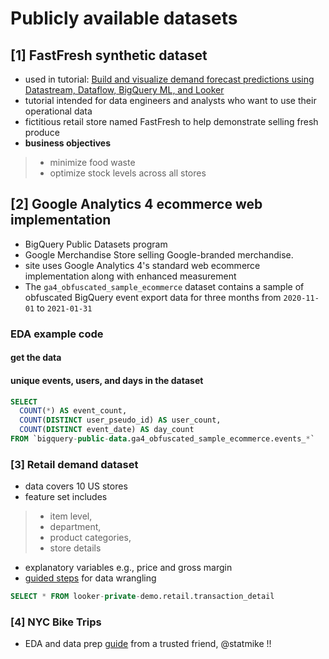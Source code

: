 # Publicly available datasets

## [1] FastFresh synthetic dataset
* used in tutorial: [Build and visualize demand forecast predictions using Datastream, Dataflow, BigQuery ML, and Looker](https://cloud.google.com/architecture/build-visualize-demand-forecast-prediction-datastream-dataflow-bigqueryml-looker)
* tutorial intended for data engineers and analysts who want to use their operational data
* fictitious retail store named FastFresh to help demonstrate selling fresh produce
* **business objectives**
> * minimize food waste 
> * optimize stock levels across all stores

## [2] Google Analytics 4 ecommerce web implementation
* BigQuery Public Datasets program
* Google Merchandise Store selling Google-branded merchandise. 
* site uses Google Analytics 4's standard web ecommerce implementation along with enhanced measurement 
* The `ga4_obfuscated_sample_ecommerce` dataset contains a sample of obfuscated BigQuery event export data for three months from `2020-11-01` to `2021-01-31`

### EDA example code

#### get the data


#### unique events, users, and days in the dataset

```sql
SELECT
  COUNT(*) AS event_count,
  COUNT(DISTINCT user_pseudo_id) AS user_count,
  COUNT(DISTINCT event_date) AS day_count
FROM `bigquery-public-data.ga4_obfuscated_sample_ecommerce.events_*`
```


### [3] Retail demand dataset
* data covers 10 US stores 
* feature set includes
> * item level, 
> * department, 
> * product categories, 
> * store details
* explanatory variables e.g., price and gross margin
* [guided steps](https://github.com/GoogleCloudPlatform/vertex-ai-samples/blob/231b2ef02b5f902b167b37ac3d36c64800c054d8/notebooks/official/workbench/demand_forecasting/forecasting-retail-demand.ipynb) for data wrangling

```sql
SELECT * FROM looker-private-demo.retail.transaction_detail
```

### [4] NYC Bike Trips
* EDA and data prep [guide](https://github.com/statmike/vertex-ai-mlops/blob/main/Applied%20Forecasting/1%20-%20BigQuery%20Time%20Series%20Forecasting%20Data%20Review%20and%20Preparation.ipynb) from a trusted friend, @statmike !!